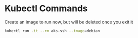 # Kubectl Commands

Create an image to run now, but will be deleted once you exit it

```bash
kubectl run -it --rm aks-ssh --image=debian
```
